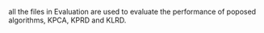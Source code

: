 all the files in Evaluation are used to evaluate the performance of poposed algorithms, KPCA, KPRD and KLRD.
